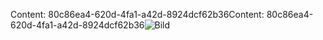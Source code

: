 <span data-ttu-id="2d038-101">Content: 80c86ea4-620d-4fa1-a42d-8924dcf62b36</span><span class="sxs-lookup"><span data-stu-id="2d038-101">Content: 80c86ea4-620d-4fa1-a42d-8924dcf62b36</span></span>![Bild](9805c5e5-d8c0-4172-a0eb-2afe3e66f572.png)
